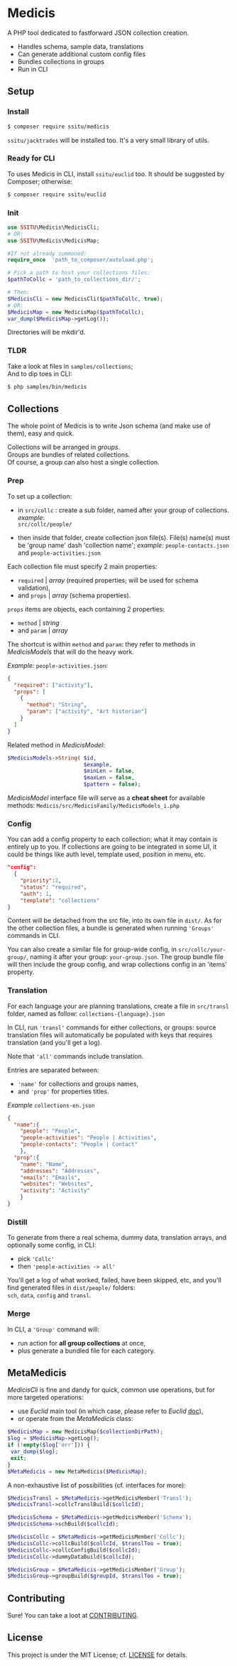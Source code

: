 # Medicis

A PHP tool dedicated to fastforward JSON collection creation.

- Handles schema, sample data, translations
- Can generate additional custom config files
- Bundles collections in groups
- Run in CLI

## Setup

### Install

```bash
$ composer require ssitu/medicis
```

`ssitu/jacktrades` will be installed too. It's a very small library of utils.

### Ready for CLI

To uses Medicis in CLI, install `ssitu/euclid` too. It should be suggested by Composer; otherwise:

```bash
$ composer require ssitu/euclid
```

### Init

```php
use SSITU\Medicis\MedicisCli;
# OR:
use SSITU\Medicis\MedicisMap;

#If not already summoned:
require_once  'path_to_composer/autoload.php';

# Pick a path to host your collections files:
$pathToCollc = 'path_to_collections_dir/';

# Then:
$MedicisCli = new MedicisCli($pathToCollc, true);
# OR:
$MedicisMap = new MedicisMap($pathToCollc);
var_dump($MedicisMap->getLog());
```

Directories will be mkdir'd.

### TLDR

Take a look at files in `samples/collections`;  
And to dip toes in CLI:

```bash
$ php samples/bin/medicis
```

## Collections

The whole point of Medicis is to write Json schema (and make use of them), easy and quick.

Collections will be arranged in _groups_.  
Groups are bundles of related collections.  
Of course, a group can also host a single collection.

### Prep

To set up a collection:

- in `src/collc` : create a sub folder, named after your group of collections.
  _example_:  
  `src/collc/people/`

- then inside that folder, create collection json file(s).
  File(s) name(s) must be 'group name' dash 'collection name';
  _example:_
  `people-contacts.json` and `people-activities.json`

Each collection file must specify 2 main properties:

- `required` | _array_ (required properties; will be used for schema validation),
- and `props` | _array_ (schema properties).

`props` items are objects, each containing 2 properties:

- `method` | _string_
- and `param` | _array_

The shortcut is within `method` and `param`: they refer to methods in _MedicisModels_ that will do the heavy work.

_Example:_
`people-activities.json`:

```json
{
  "required": ["activity"],
  "props": [
    {
      "method": "String",
      "param": ["activity", "Art historian"]
    }
  ]
}
```

Related method in _MedicisModel_:

```php
$MedicisModels->String( $id,
                        $example,
                        $minLen = false,
                        $maxLen = false,
                        $pattern = false);
```

_MedicisModel_ interface file will serve as a **cheat sheet** for available methods:
`Medicis/src/MedicisFamily/MedicisModels_i.php`

### Config

You can add a config property to each collection; what it may contain is entirely up to you.
If collections are going to be integrated in some UI, it could be things like auth level, template used, position in menu, etc.

```JSON
"config":
  {
    "priority":2,
    "status": "required",
    "auth": 1,
    "template": "collections"
}
```

Content will be detached from the src file, into its own file in `dist/`. As for the other collection files, a bundle is generated when running `'Groups'` commands in CLI.

You can also create a similar file for group-wide config, in `src/collc/your-group/`, naming it after your group: `your-group.json`. The group bundle file will then include the group config, and wrap collections config in an 'items' property.

### Translation

For each language your are planning translations, create a file in `src/transl` folder, named as follow: `collections-{language}.json`

In CLI, run `'transl'` commands for either collections, or groups: source translation files will automatically be populated with keys that requires translation (and you'll get a log).

Note that `'all'` commands include translation.

Entries are separated between:

- `'name'` for collections and groups names,
- and `'prop'` for properties titles.

_Example_
`collections-en.json`

```JSON
{
  "name":{
    "people": "People",
    "people-activities": "People | Activities",
    "people-contacts": "People | Contact"
    },
  "prop":{
    "name": "Name",
    "addresses": "Addresses",
    "emails": "Emails",
    "websites": "Websites",
    "activity": "Activity"
    }
}
```

### Distill

To generate from there a real schema, dummy data, translation arrays, and optionally some config, in CLI:

- pick `'Collc'`
- then `'people-activities -> all'`

You'll get a log of what worked, failed, have been skipped, etc, and you'll find generated files in `dist/people/` folders:  
`sch`, `data`, `config` and `transl`.

### Merge

In CLI, a `'Group'` command will:

- run action for **all group collections** at once,
- plus generate a bundled file for each category.

## MetaMedicis

_MedicisCli_ is fine and dandy for quick, common use operations, but for more targeted operations:

- use _Euclid_ main tool (in which case, please refer to _Euclid_ [doc](https://github.com/I-is-as-I-does/Euclid)),
- or operate from the _MetaMedicis_ class:

```php
$MedicisMap = new MedicisMap($collectionDirPath);
$log = $MedicisMap->getLog();
if (!empty($log['err'])) {
 var_dump($log);
 exit;
}
$MetaMedicis = new MetaMedicis($MedicisMap);
```

A non-exhaustive list of possibilities (cf. interfaces for more):

```php
$MedicisTransl = $MetaMedicis->getMedicisMember('Transl');
$MedicisTransl->collcTranslBuild($collcId);

$MedicisSchema = $MetaMedicis->getMedicisMember('Schema');
$MedicisSchema->schBuild($collcId);

$MedicisCollc = $MetaMedicis->getMedicisMember('Collc');
$MedicisCollc->collcBuild($collcId, $translToo = true);
$MedicisCollc->collcConfigBuild($collcId);
$MedicisCollc->dummyDataBuild($collcId);

$MedicisGroup = $MetaMedicis->getMedicisMember('Group');
$MedicisGroup->groupBuild($groupId, $translToo = true);
```

## Contributing

Sure! You can take a loot at [CONTRIBUTING](CONTRIBUTING.md).

## License

This project is under the MIT License; cf. [LICENSE](LICENSE) for details.
